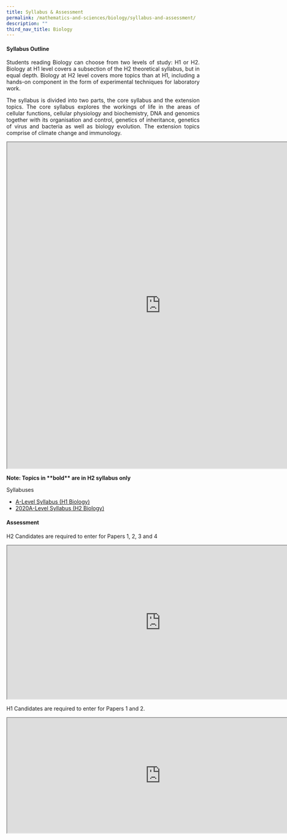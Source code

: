 ```yaml
---
title: Syllabus & Assessment
permalink: /mathematics-and-sciences/biology/syllabus-and-assessment/
description: ""
third_nav_title: Biology
---
```


<h4><strong>Syllabus Outline</strong></h4>
<div align=justify>
<p>
Students reading Biology can choose from two levels of study: H1 or H2. Biology at H1 level covers a subsection of the H2 theoretical syllabus, but in equal depth. Biology at H2 level covers more topics than at H1, including a hands-on component in the form of experimental techniques for laboratory work.</p>
<p>
The syllabus is divided into two parts, the core syllabus and the extension topics. The core syllabus explores the workings of life in the areas of cellular functions, cellular physiology and biochemistry, DNA and genomics together with its organisation and control, genetics of inheritance, genetics of virus and bacteria as well as biology evolution. The extension topics comprise of climate change and immunology.</p>

<iframe src="https://docs.google.com/document/d/e/2PACX-1vTb4aSEX-r_jisIaFRnfZdxWdd9xV9hL6bjIFjj9Rx770dK1DyKNrdqFh1RxsPfvqHxG9Z2cNlAKziR/pub?embedded=true" width=800px, height=850px scrolling="no"></iframe>

<p><strong>Note: Topics in **bold** are in H2 syllabus only</strong></p>
<p>Syllabuses</p>
<ul>
<li><a href="https://www.seab.gov.sg/docs/default-source/national-examinations/syllabus/alevel/2022syllabus/8876_y22_sy.pdf2022">A-Level Syllabus (H1 Biology)</a></li>
	<li><a href="https://www.seab.gov.sg/docs/default-source/national-examinations/syllabus/alevel/2022syllabus/9744_y22_sy.pdf">2020A-Level Syllabus (H2 Biology)</a></li></ul>

<h4><strong>Assessment</strong></h4>
<p>H2 Candidates are required to enter for Papers 1, 2, 3 and 4</p>

<iframe src="https://docs.google.com/document/d/e/2PACX-1vQ30FBa2wonzo3IHFzwhCH14dikIRZBmbAtamqmSKZTxsDCwEONQLngvHKPRcTFd51tnFAct0FkjyGd/pub?embedded=true" width=800px height=400px scrolling="no"></iframe>

<p>
H1 Candidates are required to enter for Papers 1 and 2.</p>

<iframe src="https://docs.google.com/document/d/e/2PACX-1vSYcdjy-FKU3x5POgWxJUgmRDblqWki44DowLYkyMWtHiff4eF9Oq_ir4hyKMRVnWbpQ0fxxryIrFYP/pub?embedded=true" width=800px height=300px scrolling="no"></iframe>